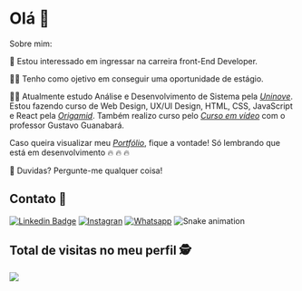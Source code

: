 <!--

### Hi there 👋

**LeoDKVT/LeoDKVT** is a ✨ _special_ ✨ repository because its `README.md` (this file) appears on your GitHub profile.

Here are some ideas to get you started:

- 🔭 I’m currently working on ...

- 🌱 I’m currently learning ...
- 👯 I’m looking to collaborate on ...
- 🤔 I’m looking for help with ...
- 💬 Ask me about ...
- 📫 How to reach me: ...
- 😄 Pronouns: ...
- ⚡ Fun fact: ...
-->


#  Olá  :slightly_smiling_face:

Sobre mim:

:rocket:	 Estou interessado em ingressar na carreira front-End Developer.

:man_technologist:  Tenho como ojetivo em conseguir uma oportunidade de estágio.

‍👨‍🎓 Atualmente estudo Análise e Desenvolvimento de Sistema pela [_Uninove_](https://www.uninove.br/cursos/ead/ead/tecnologia-analise-desenvolvimento-de-sistemas-ead/). Estou fazendo curso de Web Design, UX/UI Design, HTML, CSS, JavaScript e React pela [_Origamid_](https://www.origamid.com/). Também realizo curso pelo [_Curso em vídeo_](https://www.cursoemvideo.com/) com o professor Gustavo Guanabará.

Caso queira visualizar meu [_Portfólio_](https://leodkvt.github.io/Site-Portfolio/), fique a vontade! Só lembrando que está em desenvolvimento  :fire:	:fire:	:fire:	

💬 Duvidas? Pergunte-me qualquer coisa!

## Contato :iphone:
  
[![Linkedin Badge](https://img.shields.io/badge/-LinkedIn-blue?style=for-the-badge&logo=Linkedin&logoColor=white&link=https:///www.linkedin.com/in/jos%C3%A9-leonardo-da-silva-rolim-172828192/)](https:///www.linkedin.com/in/jos%C3%A9-leonardo-da-silva-rolim-172828192/)
[![Instagran](https://img.shields.io/badge/instagram-%23E44057?logo=instagram&logoColor=white&style=for-the-badge&link=https://www.instagram.com/leodkvt/)](https://www.instagram.com/leodkvt)
[![Whatsapp](https://img.shields.io/badge/whatsapp-darkgreen?logo=whatsapp&logoColor=white&style=for-the-badge&link=https://api.whatsapp.com/send?phone=5511939275748/)](https://api.whatsapp.com/send?phone=5511939275748)
![Snake animation](https://github.com/betopinheiro1005/betopinheiro1005/blob/output/github-contribution-grid-snake.svg)

<p align="center"> 

 ## Total de visitas no meu perfil :detective: <br>

   <img alingn="center" src="https://profile-counter.glitch.me/leoDKVT/count.svg" />
 </p>

</p>

